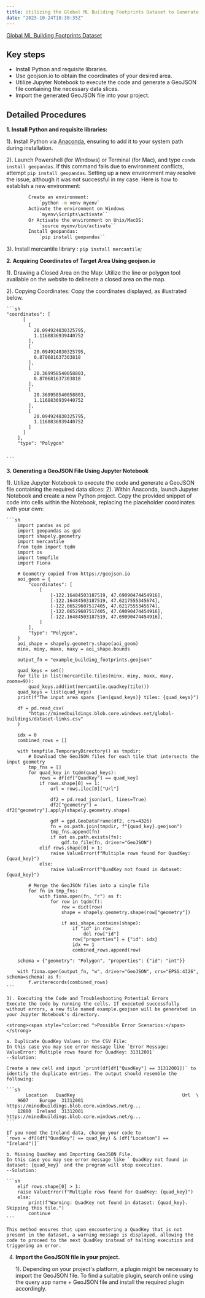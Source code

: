```yaml
---
title: Utilizing the Global ML Building Footprints Dataset to Generate a GeoJSON File for Your GIS Project
date: "2023-10-24T18:30:35Z"
---
```


[Global ML Building Footprints Dataset](https://github.com/microsoft/GlobalMLBuildingFootprints)

## Key steps

- Install Python and requisite libraries.
- Use geojson.io to obtain the coordinates of your desired area.
- Utilize Jupyter Notebook to execute the code and generate a GeoJSON file containing the necessary data slices.
- Import the generated GeoJSON file into your project.

## Detailed Procedures

<strong> 1. Install Python and requisite libraries: </strong>

1). Install Python via [Anaconda](https://www.anaconda.com/download), ensuring to add it to your system path during installation.

2). Launch Powershell (for Windows) or Terminal (for Mac), and type `conda install geopandas`. If this command fails due to environment conflicts, attempt `pip install geopandas`. Setting up a new environment may resolve the issue, although it was not successful in my case. Here is how to establish a new environment:

```sh
        Create an environment:
            `python -m venv myenv`
        Activate the environment on Windows
            `myenv\Scripts\activate``
        Or Activate the environment on Unix/MacOS:
            `source myenv/bin/activate``
        Install geopandas:
            `pip install geopandas``
```

3). Install mercantile library : `pip install mercantile`;

<strong> 2. Acquiring Coordinates of Target Area Using geojson.io </strong>

1). Drawing a Closed Area on the Map:
Utilize the line or polygon tool available on the website to delineate a closed area on the map.

2). Copying Coordinates:
Copy the coordinates displayed, as illustrated below.

    ```sh
    "coordinates": [
          [
            [
              20.094924830325795,
              1.1168836939440752
            ],
            [
              20.094924830325795,
              0.870681637303818
            ],
            [
              20.369958540058803,
              0.870681637303818
            ],
            [
              20.369958540058803,
              1.1168836939440752
            ],
            [
              20.094924830325795,
              1.1168836939440752
            ]
          ]
        ],
        "type": "Polygon"


    ```

<strong> 3. Generating a GeoJSON File Using Jupyter Notebook</strong>

1). Utilize Jupyter Notebook to execute the code and generate a GeoJSON file containing the required data slices:
2). Within Anaconda, launch Jupyter Notebook and create a new Python project.
Copy the provided snippet of code into cells within the Notebook, replacing the placeholder coordinates with your own:

    ```sh
        import pandas as pd
        import geopandas as gpd
        import shapely.geometry
        import mercantile
        from tqdm import tqdm
        import os
        import tempfile
        import Fiona

        # Geometry copied from https://geojson.io
        aoi_geom = {
            "coordinates": [
                [
                    [-122.16484503187519, 47.69090474454916],
                    [-122.16484503187519, 47.6217555345674],
                    [-122.06529607517405, 47.6217555345674],
                    [-122.06529607517405, 47.69090474454916],
                    [-122.16484503187519, 47.69090474454916],
                ]
            ],
            "type": "Polygon",
        }
        aoi_shape = shapely.geometry.shape(aoi_geom)
        minx, miny, maxx, maxy = aoi_shape.bounds

        output_fn = "example_building_footprints.geojson"

        quad_keys = set()
        for tile in list(mercantile.tiles(minx, miny, maxx, maxy, zooms=9)):
            quad_keys.add(int(mercantile.quadkey(tile)))
        quad_keys = list(quad_keys)
        print(f"The input area spans {len(quad_keys)} tiles: {quad_keys}")

        df = pd.read_csv(
            "https://minedbuildings.blob.core.windows.net/global-buildings/dataset-links.csv"
        )

        idx = 0
        combined_rows = []

        with tempfile.TemporaryDirectory() as tmpdir:
            # Download the GeoJSON files for each tile that intersects the input geometry
            tmp_fns = []
            for quad_key in tqdm(quad_keys):
                rows = df[df["QuadKey"] == quad_key]
                if rows.shape[0] == 1:
                    url = rows.iloc[0]["Url"]

                    df2 = pd.read_json(url, lines=True)
                    df2["geometry"] = df2["geometry"].apply(shapely.geometry.shape)

                    gdf = gpd.GeoDataFrame(df2, crs=4326)
                    fn = os.path.join(tmpdir, f"{quad_key}.geojson")
                    tmp_fns.append(fn)
                    if not os.path.exists(fn):
                        gdf.to_file(fn, driver="GeoJSON")
                elif rows.shape[0] > 1:
                    raise ValueError(f"Multiple rows found for QuadKey: {quad_key}")
                else:
                    raise ValueError(f"QuadKey not found in dataset: {quad_key}")

            # Merge the GeoJSON files into a single file
            for fn in tmp_fns:
                with fiona.open(fn, "r") as f:
                    for row in tqdm(f):
                        row = dict(row)
                        shape = shapely.geometry.shape(row["geometry"])

                        if aoi_shape.contains(shape):
                            if "id" in row:
                                del row["id"]
                            row["properties"] = {"id": idx}
                            idx += 1
                            combined_rows.append(row)

        schema = {"geometry": "Polygon", "properties": {"id": "int"}}

        with fiona.open(output_fn, "w", driver="GeoJSON", crs="EPSG:4326", schema=schema) as f:
            f.writerecords(combined_rows)
    ```

    3). Executing the Code and Troubleshooting Potential Errors
    Execute the code by running the cells. If executed successfully without errors, a new file named example.geojson will be generated in your Jupyter Notebook's directory.

    <strong><span style="color:red ">Possible Error Scenarios:</span></strong>

    a. Duplicate QuadKey Values in the CSV File:
    In this case you may see error message like `Error Message: ValueError: Multiple rows found for QuadKey: 31312001`
    --Solution:

    Create a new cell and input `print(df[df["QuadKey"] == 31312001])` to identify the duplicate entries. The output should resemble the following:

    ```sh
           Location   QuadKey                                       Url  \
        9607    Europe  31312001  https://minedbuildings.blob.core.windows.net/g...
        12880  Ireland  31312001  https://minedbuildings.blob.core.windows.net/g...
    ```

    If you need the Ireland data, change your code to
    `rows = df[(df["QuadKey"] == quad_key) & (df["Location"] == "Ireland")]`

    b. Missing QuadKey and Importing GeoJSON File.
    In this case you may see error message like ` QuadKey not found in dataset: {quad_key}` and the program will stop execution.
    --Solution:

    ```sh
        elif rows.shape[0] > 1:
        raise ValueError(f"Multiple rows found for QuadKey: {quad_key}")
        else:
            print(f"Warning: QuadKey not found in dataset: {quad_key}. Skipping this tile.")
            continue
    ```

    This method ensures that upon encountering a QuadKey that is not present in the dataset, a warning message is displayed, allowing the code to proceed to the next QuadKey instead of halting execution and triggering an error.

4.  <strong>Import the GeoJSON file in your project.</strong>

    1). Depending on your project's platform, a plugin might be necessary to import the GeoJSON file. To find a suitable plugin, search online using the query app name + GeoJSON file and install the required plugin accordingly.
